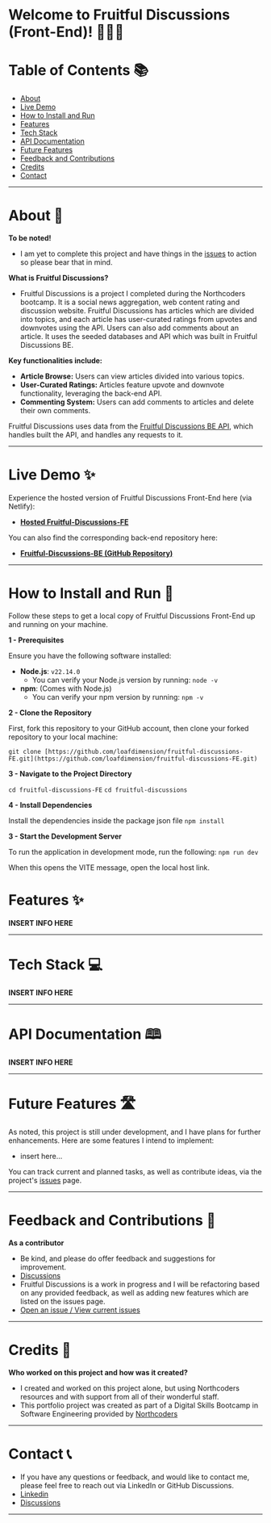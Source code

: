 # Welcome to Fruitful Discussions (Front-End)! 🍓🥝🍍

# Table of Contents 📚

- [About](#about)
- [Live Demo](#live-demo)
- [How to Install and Run](#how-to-install-and-run)
- [Features](#features)
- [Tech Stack](#tech-stack)
- [API Documentation](#api-documentation)
- [Future Features](#future-features)
- [Feedback and Contributions](#feedback-and-contributions)
- [Credits](#credits)
- [Contact](#contact)

---

<a id="about"></a>

# About 📝

**To be noted!**

- I am yet to complete this project and have things in the [issues](https://github.com/loafdimension/fruitful-discussions-FE/issues) to action so please bear that in mind.

**What is Fruitful Discussions?**

- Fruitful Discussions is a project I completed during the Northcoders bootcamp. It is a social news aggregation, web content rating and discussion website. Fruitful Discussions has articles which are divided into topics, and each article has user-curated ratings from upvotes and downvotes using the API. Users can also add comments about an article. It uses the seeded databases and API which was built in Fruitful Discussions BE.

**Key functionalities include:**

- **Article Browse:** Users can view articles divided into various topics.
- **User-Curated Ratings:** Articles feature upvote and downvote functionality, leveraging the back-end API.
- **Commenting System:** Users can add comments to articles and delete their own comments.

Fruitful Discussions uses data from the [Fruitful Discussions BE API](https://github.com/loafdimension/fruitful-discussions-BE), which handles built the API, and handles any requests to it.

---

<a id="live-demo"></a>

# Live Demo ✨

Experience the hosted version of Fruitful Discussions Front-End here (via Netlify):

- **[Hosted Fruitful-Discussions-FE](https://fruitful-discussions.netlify.app/)**

You can also find the corresponding back-end repository here:

- **[Fruitful-Discussions-BE (GitHub Repository)](https://github.com/loafdimension/fruitful-discussions-BE)**

---

<a id="how-to-install-and-run"></a>

# How to Install and Run 🚀

Follow these steps to get a local copy of Fruitful Discussions Front-End up and running on your machine.

**1 - Prerequisites**

Ensure you have the following software installed:

- **Node.js**: `v22.14.0`
  - You can verify your Node.js version by running: `node -v`
- **npm**: (Comes with Node.js)
  - You can verify your npm version by running: `npm -v`

**2 - Clone the Repository**

First, fork this repository to your GitHub account, then clone your forked repository to your local machine:

```
git clone [https://github.com/loafdimension/fruitful-discussions-FE.git](https://github.com/loafdimension/fruitful-discussions-FE.git)
```

**3 - Navigate to the Project Directory**

`cd fruitful-discussions-FE`
`cd fruitful-discussions`

**4 - Install Dependencies**

Install the dependencies inside the package json file
`npm install`

**3 - Start the Development Server**

To run the application in development mode, run the following:
`npm run dev`

When this opens the VITE message, open the local host link.

<a id="features"></a>

# Features ✨

**INSERT INFO HERE**

---

<a id="tech-stack"></a>

# Tech Stack 💻

**INSERT INFO HERE**

---

<a id="api-documentation"></a>

# API Documentation 🕮

**INSERT INFO HERE**

---

<a id="future-features"></a>

# Future Features 🛣️

As noted, this project is still under development, and I have plans for further enhancements. Here are some features I intend to implement:

- insert here...

You can track current and planned tasks, as well as contribute ideas, via the project's [issues](https://github.com/loafdimension/fruitful-discussions-FE/issues) page.

---

<a id="feedback-and-contributions"></a>

# Feedback and Contributions 🤝

**As a contributor**

- Be kind, and please do offer feedback and suggestions for improvement.
- [Discussions](https://github.com/loafdimension/fruitful-discussions-FE/discussions)
- Fruitful Discussions is a work in progress and I will be refactoring based on any provided feedback, as well as adding new features which are listed on the issues page.
- [Open an issue / View current issues](https://github.com/loafdimension/fruitful-discussions-FE/issues)

---

<a id="credits"></a>

# Credits 🎥

**Who worked on this project and how was it created?**

- I created and worked on this project alone, but using Northcoders resources and with support from all of their wonderful staff.
- This portfolio project was created as part of a Digital Skills Bootcamp in Software Engineering provided by [Northcoders](https://northcoders.com/)

---

<a id="contact"></a>

# Contact 📞

- If you have any questions or feedback, and would like to contact me, please feel free to reach out via LinkedIn or GitHub Discussions.
- [Linkedin](https://www.linkedin.com/in/morgan-hewitt-8a68041ab/)
- [Discussions](https://github.com/loafdimension/fruitful-discussions-FE/discussions)

---

